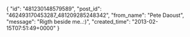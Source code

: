  {
   "id": "481230148579589",
   "post_id": "462493170453287_481209285248342",
   "from_name": "Pete Daoust",
   "message": "Rigth beside me..:)",
   "created_time": "2013-02-15T07:51:49+0000"
 }

